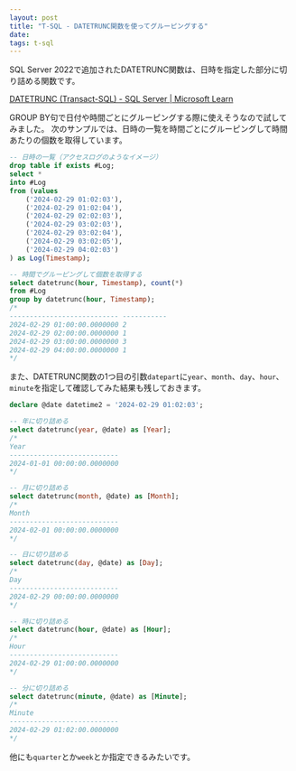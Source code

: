 ```yaml
---
layout: post
title: "T-SQL - DATETRUNC関数を使ってグルーピングする"
date: 
tags: t-sql
---
```


SQL Server 2022で追加されたDATETRUNC関数は、日時を指定した部分に切り詰める関数です。

[DATETRUNC (Transact-SQL) - SQL Server &#124; Microsoft Learn](https://learn.microsoft.com/ja-jp/sql/t-sql/functions/datetrunc-transact-sql?view=sql-server-ver16)

GROUP BY句で日付や時間ごとにグルーピングする際に使えそうなので試してみました。
次のサンプルでは、日時の一覧を時間ごとにグルーピングして時間あたりの個数を取得しています。

```sql
-- 日時の一覧（アクセスログのようなイメージ）
drop table if exists #Log;
select *
into #Log
from (values
	('2024-02-29 01:02:03'),
	('2024-02-29 01:02:04'),
	('2024-02-29 02:02:03'),
	('2024-02-29 03:02:03'),
	('2024-02-29 03:02:04'),
	('2024-02-29 03:02:05'),
	('2024-02-29 04:02:03')
) as Log(Timestamp);

-- 時間でグルーピングして個数を取得する
select datetrunc(hour, Timestamp), count(*)
from #Log
group by datetrunc(hour, Timestamp);
/*
--------------------------- -----------
2024-02-29 01:00:00.0000000 2
2024-02-29 02:00:00.0000000 1
2024-02-29 03:00:00.0000000 3
2024-02-29 04:00:00.0000000 1
*/
```

また、DATETRUNC関数の1つ目の引数`datepart`に`year`、`month`、`day`、`hour`、`minute`を指定して確認してみた結果も残しておきます。

```sql
declare @date datetime2 = '2024-02-29 01:02:03';

-- 年に切り詰める
select datetrunc(year, @date) as [Year];
/*
Year
---------------------------
2024-01-01 00:00:00.0000000
*/

-- 月に切り詰める
select datetrunc(month, @date) as [Month];
/*
Month
---------------------------
2024-02-01 00:00:00.0000000
*/

-- 日に切り詰める
select datetrunc(day, @date) as [Day];
/*
Day
---------------------------
2024-02-29 00:00:00.0000000
*/

-- 時に切り詰める
select datetrunc(hour, @date) as [Hour];
/*
Hour
---------------------------
2024-02-29 01:00:00.0000000
*/

-- 分に切り詰める
select datetrunc(minute, @date) as [Minute];
/*
Minute
---------------------------
2024-02-29 01:02:00.0000000
*/
```

他にも`quarter`とか`week`とか指定できるみたいです。